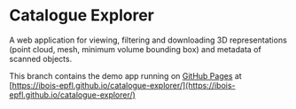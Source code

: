# Catalogue Explorer
A web application for viewing, filtering and downloading 3D representations (point cloud, mesh, minimum volume bounding box) and metadata of scanned objects.

This branch contains the demo app running on [GitHub Pages](https://pages.github.com/) at [https://ibois-epfl.github.io/catalogue-explorer/](https://ibois-epfl.github.io/catalogue-explorer/)
